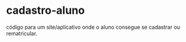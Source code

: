# cadastro-aluno

código para um site/aplicativo onde o aluno consegue se cadastrar ou rematricular.
